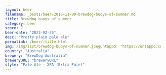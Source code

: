 ```yaml
---
layout: beer
filename: _posts/beer/2016-11-09-brewdog-buoys-of-summer.md
title: Brewdog buoys of summer
category: beer
score: 7
beer-date: "2023-02-26"
desc: "Pretty plain pale ale"
permalink: /beer/:title.html
img: /img/list/brewdog-buoys-of-summer.jpeguntappd: "https://untappd.com/b/brewdog-australia-buoys-of-summer-ale/5075127"
country: "Australia"
brewery: "BrewDog Australia"
breweryURL: "breweryURL"
style: "Pale Ale - XPA (Extra Pale)"
---
```

